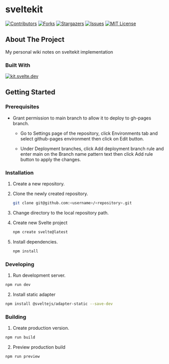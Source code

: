 # sveltekit

[![Contributors][contributors-shield]][contributors-url]
[![Forks][forks-shield]][forks-url]
[![Stargazers][stars-shield]][stars-url]
[![Issues][issues-shield]][issues-url]
[![MIT License][license-shield]][license-url]

## About The Project
My personal wiki notes on sveltekit implementation

### Built With
[![kit.svelte.dev][kit.svelte.dev]][svelte-url]


## Getting Started

### Prerequisites

* Grant permission to main branch to allow it to deploy to gh-pages branch.

  * Go to Settings page of the repository, click Environments tab and select github-pages environment then click on Edit button.

  * Under Deployment branches, click Add deployment branch rule and enter main on the Branch name pattern text then click Add rule button to apply the changes.

### Installation

1. Create a new repository.
2. Clone the newly created repository.

    ``` bash
    git clone git@github.com:<username>/<repository>.git
    ```

3. Change directory to the local repository path.
4. Create new Svelte project

    ``` bash
    npm create svelte@latest
    ```

5. Install dependencies.

    ``` bash
    npm install
    ```

### Developing

1. Run development server.

```bash
npm run dev
```

2. Install static adapter

```bash
npm install @sveltejs/adapter-static --save-dev
```

### Building

1. Create production version.

```bash
npm run build
```

2. Preview production build

```bash
npm run preview
```

<!-- MARKDOWN LINKS & IMAGES -->
[contributors-shield]: https://img.shields.io/github/contributors/jajera/jekyll.svg?style=for-the-badge
[contributors-url]: https://github.com/jajera/jekyll/graphs/contributors
[forks-shield]: https://img.shields.io/github/forks/jajera/jekyll.svg?style=for-the-badge
[forks-url]: https://github.com/jajera/jekyll/network/members
[stars-shield]: https://img.shields.io/github/stars/jajera/jekyll.svg?style=for-the-badge
[stars-url]: https://github.com/jajera/jekyll/stargazers
[issues-shield]: https://img.shields.io/github/issues/jajera/jekyll.svg?style=for-the-badge
[issues-url]: https://github.com/jajera/jekyll/issues
[license-shield]: https://img.shields.io/github/license/jajera/jekyll.svg?style=for-the-badge
[license-url]: https://github.com/jajera/jekyll/blob/master/LICENSE.txt
[kit.svelte.dev]: https://img.shields.io/badge/SvelteKit-C7C7C7?style=for-the-badge&logo=svelte&logoColor=FF470C
[svelte-url]: https://kit.svelte.dev
